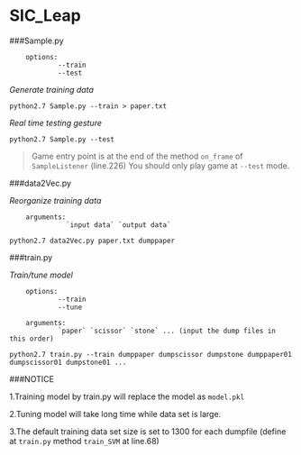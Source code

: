 # SIC_Leap

###Sample.py

        options:
                --train
                --test
        

*Generate training data*

`python2.7 Sample.py --train > paper.txt`

*Real time testing gesture*

`python2.7 Sample.py --test`

> Game entry point is at the end of the method `on_frame` of `SampleListener` (line.226)
> You should only play game at `--test` mode.

###data2Vec.py

*Reorganize training data*

        arguments:
                  `input data` `output data` 

`python2.7 data2Vec.py paper.txt dumppaper`

###train.py

*Train/tune model*

        options:
                --train
                --tune

        arguments:
                `paper` `scissor` `stone` ... (input the dump files in this order)

`python2.7 train.py --train dumppaper dumpscissor dumpstone dumppaper01 dumpscissor01 dumpstone01 ...`

###NOTICE

1.Training model by train.py will replace the model as `model.pkl`

2.Tuning model will take long time while data set is large.

3.The default training data set size is set to 1300 for each dumpfile (define at `train.py` method `train_SVM` at line.68)

